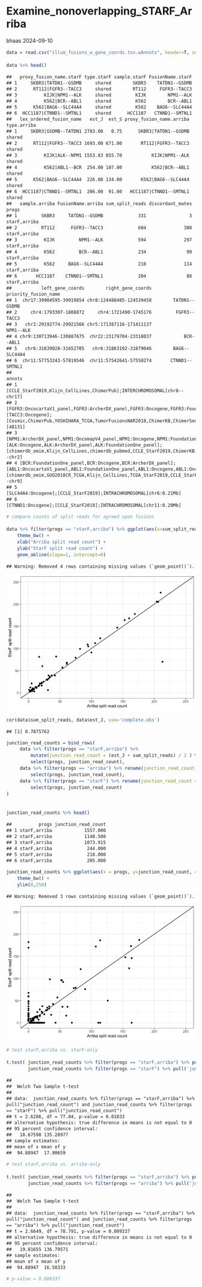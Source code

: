 Examine_nonoverlapping_STARF_Arriba
================
bhaas
2024-09-10

``` r
data = read.csv("illum_fusions_w_gene_coords.tsv.wAnnots", header=T, sep="\t")

data %>% head()
```

    ##   proxy_fusion_name.starF type.starF sample.starF FusionName.starF
    ## 1     SKBR3|TATDN1--GSDMB     shared        SKBR3    TATDN1--GSDMB
    ## 2      RT112|FGFR3--TACC3     shared        RT112     FGFR3--TACC3
    ## 3          KIJK|NPM1--ALK     shared         KIJK        NPM1--ALK
    ## 4          K562|BCR--ABL1     shared         K562        BCR--ABL1
    ## 5      K562|BAG6--SLC44A4     shared         K562    BAG6--SLC44A4
    ## 6  HCC1187|CTNND1--SMTNL1     shared      HCC1187   CTNND1--SMTNL1
    ##   lex_ordered_fusion_name   est_J  est_S proxy_fusion_name.arriba type.arriba
    ## 1     SKBR3|GSDMB--TATDN1 2783.00   0.75      SKBR3|TATDN1--GSDMB      shared
    ## 2      RT112|FGFR3--TACC3 1693.00 671.00       RT112|FGFR3--TACC3      shared
    ## 3          KIJK|ALK--NPM1 1553.83 855.70           KIJK|NPM1--ALK      shared
    ## 4          K562|ABL1--BCR  254.00 107.00           K562|BCR--ABL1      shared
    ## 5      K562|BAG6--SLC44A4  226.00 134.00       K562|BAG6--SLC44A4      shared
    ## 6  HCC1187|CTNND1--SMTNL1  206.00  91.00   HCC1187|CTNND1--SMTNL1      shared
    ##   sample.arriba FusionName.arriba sum_split_reads discordant_mates        progs
    ## 1         SKBR3     TATDN1--GSDMB             331                3 starF,arriba
    ## 2         RT112      FGFR3--TACC3             604              300 starF,arriba
    ## 3          KIJK         NPM1--ALK             594              297 starF,arriba
    ## 4          K562         BCR--ABL1             234               99 starF,arriba
    ## 5          K562     BAG6--SLC44A4             210              114 starF,arriba
    ## 6       HCC1187    CTNND1--SMTNL1             204               88 starF,arriba
    ##           left_gene_coords        right_gene_coords priority_fusion_name
    ## 1  chr17:39904595-39919854 chr8:124488485-124539458        TATDN1--GSDMB
    ## 2     chr4:1793307-1808872     chr4:1721490-1745176         FGFR3--TACC3
    ## 3   chr2:29192774-29921566 chr5:171387116-171411137            NPM1--ALK
    ## 4 chr9:130713946-130887675  chr22:23179704-23318037            BCR--ABL1
    ## 5   chr6:31639028-31652705   chr6:31863192-31879046        BAG6--SLC44A4
    ## 6  chr11:57753243-57819546  chr11:57542641-57550274       CTNND1--SMTNL1
    ##                                                                                                                                                                                                                                                                                                                                       annots
    ## 1                                                                                                                                                                                                                                                                   [CCLE_StarF2019,Klijn_CellLines,ChimerPub];INTERCHROMOSOMAL[chr8--chr17]
    ## 2           [FGFR3:OncocartaV1_panel,FGFR3:ArcherDX_panel,FGFR3:Oncogene,FGFR3:FoundationOne_panel,FGFR3:OncomapV4_panel];[TACC3:Oncogene];[Cosmic,ChimerPub,YOSHIHARA_TCGA,TumorFusionsNAR2018,ChimerKB,ChimerSeq,CCLE_StarF2019,TCGA_StarF2019,GUO2018CR_TCGA,Klijn_CellLines];INTRACHROMOSOMAL[chr4:0.05Mb];LOCAL_REARRANGEMENT:+:[48131]
    ## 3                                                       [NPM1:ArcherDX_panel,NPM1:OncomapV4_panel,NPM1:Oncogene,NPM1:FoundationOne_panel];[ALK:Oncogene,ALK:ArcherDX_panel,ALK:FoundationOne_panel];[chimerdb_omim,Klijn_CellLines,chimerdb_pubmed,CCLE_StarF2019,ChimerKB,Cosmic,Mitelman,ChimerPub,ChimerSeq];INTERCHROMOSOMAL[chr5--chr2]
    ## 4 [BCR:FoundationOne_panel,BCR:Oncogene,BCR:ArcherDX_panel];[ABL1:OncocartaV1_panel,ABL1:FoundationOne_panel,ABL1:Oncogene,ABL1:OncomapV4_panel];[chimerdb_omim,GUO2018CR_TCGA,Klijn_CellLines,TCGA_StarF2019,CCLE_StarF2019,chimerdb_pubmed,ChimerSeq,Mitelman,Cosmic,ChimerPub,TumorFusionsNAR2018,ChimerKB];INTERCHROMOSOMAL[chr22--chr9]
    ## 5                                                                                                                                                                                                                                                                          [SLC44A4:Oncogene];[CCLE_StarF2019];INTRACHROMOSOMAL[chr6:0.21Mb]
    ## 6                                                                                                                                                                                                                                                                          [CTNND1:Oncogene];[CCLE_StarF2019];INTRACHROMOSOMAL[chr11:0.20Mb]

``` r
# compare counts of split reads for agreed upon fusions

data %>% filter(progs == "starF,arriba") %>% ggplot(aes(x=sum_split_reads, y=est_J)) + geom_point() + xlim(0,250) + ylim(0,250) +
    theme_bw() +
    xlab("Arriba split read count") +
    ylab("StarF split read count") +
    geom_abline(slope=1, intercept=0)
```

    ## Warning: Removed 4 rows containing missing values (`geom_point()`).

![](Examine_nonoverlapping_STARF_arriba_files/figure-gfm/unnamed-chunk-2-1.png)<!-- -->

``` r
cor(data$sum_split_reads, data$est_J, use='complete.obs')
```

    ## [1] 0.7875762

``` r
junction_read_counts = bind_rows(
     data %>% filter(progs == "starF,arriba") %>% 
         mutate(junction_read_count = (est_J + sum_split_reads) / 2 ) %>%
         select(progs, junction_read_count),
     data %>% filter(progs == "arriba") %>% rename(junction_read_count = sum_split_reads) %>%
         select(progs, junction_read_count),
     data %>% filter(progs == "starF") %>% rename(junction_read_count = est_J) %>%
         select(progs, junction_read_count)
)


junction_read_counts %>% head()
```

    ##          progs junction_read_count
    ## 1 starF,arriba            1557.000
    ## 2 starF,arriba            1148.500
    ## 3 starF,arriba            1073.915
    ## 4 starF,arriba             244.000
    ## 5 starF,arriba             218.000
    ## 6 starF,arriba             205.000

``` r
junction_read_counts %>% ggplot(aes(x = progs, y=junction_read_count, color=progs)) + geom_jitter() +
    theme_bw() +
    ylim(0,250)
```

    ## Warning: Removed 3 rows containing missing values (`geom_point()`).

![](Examine_nonoverlapping_STARF_arriba_files/figure-gfm/unnamed-chunk-5-1.png)<!-- -->

``` r
# test starF,arriba vs. starF-only

t.test( junction_read_counts %>% filter(progs == "starF,arriba") %>% pull('junction_read_count'),
        junction_read_counts %>% filter(progs == "starF") %>% pull('junction_read_count'))
```

    ## 
    ##  Welch Two Sample t-test
    ## 
    ## data:  junction_read_counts %>% filter(progs == "starF,arriba") %>% pull("junction_read_count") and junction_read_counts %>% filter(progs == "starF") %>% pull("junction_read_count")
    ## t = 2.6286, df = 77.84, p-value = 0.01033
    ## alternative hypothesis: true difference in means is not equal to 0
    ## 95 percent confidence interval:
    ##   18.67598 135.28977
    ## sample estimates:
    ## mean of x mean of y 
    ##  94.88947  17.90659

``` r
# test starF,arriba vs. arriba-only

t.test( junction_read_counts %>% filter(progs == "starF,arriba") %>% pull('junction_read_count'),
        junction_read_counts %>% filter(progs == "arriba") %>% pull('junction_read_count'))
```

    ## 
    ##  Welch Two Sample t-test
    ## 
    ## data:  junction_read_counts %>% filter(progs == "starF,arriba") %>% pull("junction_read_count") and junction_read_counts %>% filter(progs == "arriba") %>% pull("junction_read_count")
    ## t = 2.6649, df = 78.791, p-value = 0.009337
    ## alternative hypothesis: true difference in means is not equal to 0
    ## 95 percent confidence interval:
    ##   19.81655 136.79571
    ## sample estimates:
    ## mean of x mean of y 
    ##  94.88947  16.58333

``` r
# p-value = 0.009337
```
